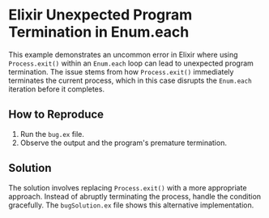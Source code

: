 # Elixir Unexpected Program Termination in Enum.each

This example demonstrates an uncommon error in Elixir where using `Process.exit()` within an `Enum.each` loop can lead to unexpected program termination.  The issue stems from how `Process.exit()` immediately terminates the current process, which in this case disrupts the `Enum.each` iteration before it completes.

## How to Reproduce

1. Run the `bug.ex` file.
2. Observe the output and the program's premature termination.

## Solution

The solution involves replacing `Process.exit()` with a more appropriate approach. Instead of abruptly terminating the process, handle the condition gracefully. The `bugSolution.ex` file shows this alternative implementation.
